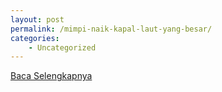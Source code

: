 ```yaml
---
layout: post
permalink: /mimpi-naik-kapal-laut-yang-besar/
categories:
    - Uncategorized
---
```


[Baca Selengkapnya](/10)